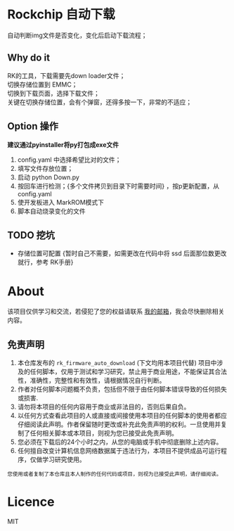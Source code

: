 # Rockchip 自动下载
自动判断img文件是否变化，变化后启动下载流程；

## Why do it
RK的工具，下载需要先down loader文件；  
切换存储位置到 EMMC；  
切换到下载页面，选择下载文件；  
关键在切换存储位置，会有个弹窗，还得多按一下，非常的不适应；  

## Option 操作
**建议通过pyinstaller将py打包成exe文件**
1. config.yaml 中选择希望比对的文件；
2. 填写文件存放位置；
3. 启动 python Down.py
4. 按回车进行检测；{多个文件拷贝到目录下时需要时间} ，按p更新配置，从config.yaml
5. 使开发板进入 MarkROM模式下
6. 脚本自动烧录变化的文件


## TODO 挖坑
 * 存储位置可配置 {暂时自己不需要，如需更改在代码中将 ssd 后面那位数更改就行，参考 RK手册}

# About
该项目仅供学习和交流，若侵犯了您的权益请联系 [我的邮箱](mailto:1573598259@qq.com)，我会尽快删除相关内容。

## 免责声明
1. 本仓库发布的 `rk_firmware_auto_download` (下文均用本项目代替) 项目中涉及的任何脚本，仅用于测试和学习研究，禁止用于商业用途，不能保证其合法性，准确性，完整性和有效性，请根据情况自行判断。
2. 作者对任何脚本问题概不负责，包括但不限于由任何脚本错误导致的任何损失或损害.
3. 请勿将本项目的任何内容用于商业或非法目的，否则后果自负。
4. 以任何方式查看此项目的人或直接或间接使用本项目的任何脚本的使用者都应仔细阅读此声明。作者保留随时更改或补充此免责声明的权利。一旦使用并复制了任何相关脚本或本项目，则视为您已接受此免责声明。
5. 您必须在下载后的24个小时之内，从您的电脑或手机中彻底删除上述内容。
6. 任何擅自改变计算机信息网络数据属于违法行为，本项目不提供成品可运行程序，仅做学习研究使用。

`您使用或者复制了本仓库且本人制作的任何代码或项目，则视为已接受此声明，请仔细阅读。`

# Licence
MIT
